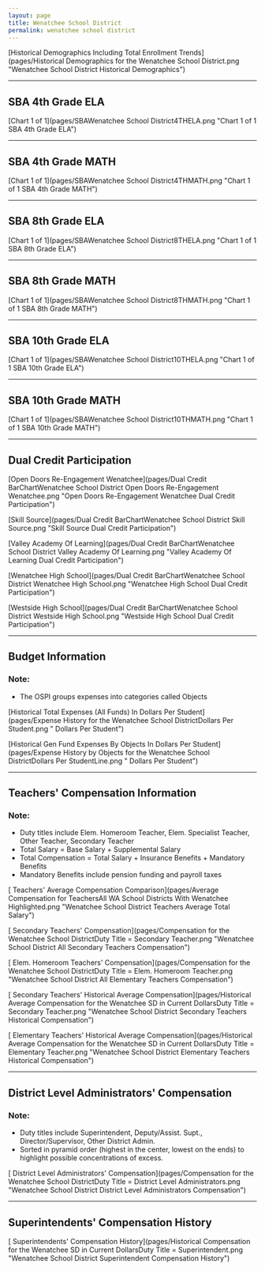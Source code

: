 ```yaml
---
layout: page
title: Wenatchee School District
permalink: wenatchee school district
---
```



[Historical Demographics Including Total Enrollment Trends](pages/Historical Demographics for the Wenatchee School District.png "Wenatchee School District Historical Demographics")

___

## SBA 4th Grade ELA

[Chart 1 of 1](pages/SBAWenatchee School District4THELA.png "Chart 1 of 1 SBA 4th Grade ELA")


___

## SBA 4th Grade MATH

[Chart 1 of 1](pages/SBAWenatchee School District4THMATH.png "Chart 1 of 1 SBA 4th Grade MATH")


___

## SBA 8th Grade ELA

[Chart 1 of 1](pages/SBAWenatchee School District8THELA.png "Chart 1 of 1 SBA 8th Grade ELA")


___

## SBA 8th Grade MATH

[Chart 1 of 1](pages/SBAWenatchee School District8THMATH.png "Chart 1 of 1 SBA 8th Grade MATH")


___

## SBA 10th Grade ELA

[Chart 1 of 1](pages/SBAWenatchee School District10THELA.png "Chart 1 of 1 SBA 10th Grade ELA")


___

## SBA 10th Grade MATH

[Chart 1 of 1](pages/SBAWenatchee School District10THMATH.png "Chart 1 of 1 SBA 10th Grade MATH")


___

## Dual Credit Participation

[Open Doors  Re-Engagement Wenatchee](pages/Dual Credit BarChartWenatchee School District Open Doors  Re-Engagement Wenatchee.png "Open Doors  Re-Engagement Wenatchee Dual Credit Participation")

[Skill Source](pages/Dual Credit BarChartWenatchee School District Skill Source.png "Skill Source Dual Credit Participation")

[Valley Academy Of Learning](pages/Dual Credit BarChartWenatchee School District Valley Academy Of Learning.png "Valley Academy Of Learning Dual Credit Participation")

[Wenatchee High School](pages/Dual Credit BarChartWenatchee School District Wenatchee High School.png "Wenatchee High School Dual Credit Participation")

[Westside High School](pages/Dual Credit BarChartWenatchee School District Westside High School.png "Westside High School Dual Credit Participation")


___

## Budget Information
### Note:
- The OSPI groups expenses into categories called Objects

[Historical Total Expenses (All Funds) In Dollars Per Student](pages/Expense History for the Wenatchee School DistrictDollars Per Student.png " Dollars Per Student")

[Historical Gen Fund Expenses By Objects In Dollars Per Student](pages/Expense History by Objects for the Wenatchee School DistrictDollars Per StudentLine.png " Dollars Per Student")


___

## Teachers' Compensation Information
### Note:
- Duty titles include Elem. Homeroom Teacher, Elem. Specialist Teacher, Other Teacher, Secondary Teacher
- Total Salary = Base Salary + Supplemental Salary
- Total Compensation = Total Salary + Insurance Benefits + Mandatory Benefits
- Mandatory Benefits include pension funding and payroll taxes

[ Teachers' Average Compensation Comparison](pages/Average Compensation for TeachersAll WA School Districts With Wenatchee Highlighted.png "Wenatchee School District Teachers Average Total Salary")

[ Secondary Teachers' Compensation](pages/Compensation for the Wenatchee School DistrictDuty Title = Secondary Teacher.png "Wenatchee School District All Secondary Teachers Compensation")

[ Elem. Homeroom Teachers' Compensation](pages/Compensation for the Wenatchee School DistrictDuty Title = Elem. Homeroom Teacher.png "Wenatchee School District All Elementary Teachers Compensation")

[ Secondary Teachers' Historical Average Compensation](pages/Historical Average Compensation for the Wenatchee SD in Current DollarsDuty Title = Secondary Teacher.png "Wenatchee School District Secondary Teachers Historical Compensation")

[ Elementary Teachers' Historical Average Compensation](pages/Historical Average Compensation for the Wenatchee SD in Current DollarsDuty Title = Elementary Teacher.png "Wenatchee School District Elementary Teachers Historical Compensation")


___

## District Level Administrators' Compensation

### Note:
- Duty titles include Superintendent, Deputy/Assist. Supt., Director/Supervisor, Other District Admin.
- Sorted in pyramid order (highest in the center, lowest on the ends) to highlight possible concentrations of excess.

[ District Level Administrators' Compensation](pages/Compensation for the Wenatchee School DistrictDuty Title = District Level Administrators.png "Wenatchee School District District Level Administrators Compensation")


___

## Superintendents' Compensation History

[ Superintendents' Compensation History](pages/Historical Compensation for the Wenatchee SD in Current DollarsDuty Title = Superintendent.png "Wenatchee School District Superintendent Compensation History")

